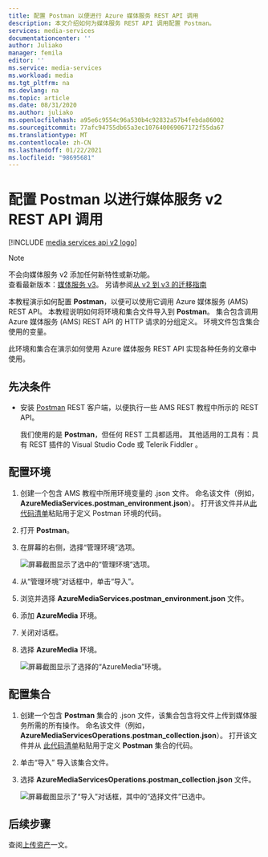 ```yaml
---
title: 配置 Postman 以便进行 Azure 媒体服务 REST API 调用
description: 本文介绍如何为媒体服务 REST API 调用配置 Postman。
services: media-services
documentationcenter: ''
author: Juliako
manager: femila
editor: ''
ms.service: media-services
ms.workload: media
ms.tgt_pltfrm: na
ms.devlang: na
ms.topic: article
ms.date: 08/31/2020
ms.author: juliako
ms.openlocfilehash: a95e6c9554c96a530b4c92832a57b4febda86002
ms.sourcegitcommit: 77afc94755db65a3ec107640069067172f55da67
ms.translationtype: MT
ms.contentlocale: zh-CN
ms.lasthandoff: 01/22/2021
ms.locfileid: "98695681"
---
```

# <a name="configure-postman-for-media-services-v2-rest-api-calls"></a>配置 Postman 以进行媒体服务 v2 REST API 调用

[!INCLUDE [media services api v2 logo](./includes/v2-hr.md)]

> [!NOTE]
> 不会向媒体服务 v2 添加任何新特性或新功能。 <br/>查看最新版本：[媒体服务 v3](../latest/index.yml)。 另请参阅[从 v2 到 v3 的迁移指南](../latest/migrate-v-2-v-3-migration-introduction.md)

本教程演示如何配置 **Postman**，以便可以使用它调用 Azure 媒体服务 (AMS) REST API。 本教程说明如何将环境和集合文件导入到 **Postman**。 集合包含调用 Azure 媒体服务 (AMS) REST API 的 HTTP 请求的分组定义。 环境文件包含集合使用的变量。

此环境和集合在演示如何使用 Azure 媒体服务 REST API 实现各种任务的文章中使用。

## <a name="prerequisites"></a>先决条件

- 安装 [Postman](https://www.getpostman.com/) REST 客户端，以便执行一些 AMS REST 教程中所示的 REST API。 

    我们使用的是 **Postman**，但任何 REST 工具都适用。 其他适用的工具有：具有 REST 插件的 Visual Studio Code 或 Telerik Fiddler   。 

## <a name="configure-the-environment"></a>配置环境 

1. 创建一个包含 AMS 教程中所用环境变量的 .json 文件。 命名该文件（例如，**AzureMediaServices.postman_environment.json**）。 打开该文件并从[此代码清单](postman-environment.md)粘贴用于定义 Postman 环境的代码。 
2. 打开 **Postman**。
3. 在屏幕的右侧，选择“管理环境”选项。

    ![屏幕截图显示了选中的“管理环境”选项。](./media/media-services-rest-upload-files/postman-create-env.png)
4. 从“管理环境”对话框中，单击“导入”。
5. 浏览并选择 **AzureMediaServices.postman_environment.json** 文件。
6. 添加 **AzureMedia** 环境。
7. 关闭对话框。
8. 选择 **AzureMedia** 环境。

    ![屏幕截图显示了选择的“AzureMedia”环境。](./media/media-services-rest-upload-files/postman-choose-env.png)

## <a name="configure-the-collection"></a>配置集合

1. 创建一个包含 **Postman** 集合的 .json 文件，该集合包含将文件上传到媒体服务所需的所有操作。 命名该文件（例如，**AzureMediaServicesOperations.postman_collection.json**）。 打开该文件并从 [此代码清单](postman-collection.md)粘贴用于定义 **Postman** 集合的代码。
2. 单击“导入”  导入该集合文件。
3. 选择 **AzureMediaServicesOperations.postman_collection.json** 文件。

    ![屏幕截图显示了“导入”对话框，其中的“选择文件”已选中。](./media/media-services-rest-upload-files/postman-import-collection.png)

## <a name="next-steps"></a>后续步骤

查阅[上传资产](media-services-rest-upload-files.md)一文。  
